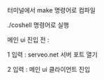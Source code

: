 터미널에서 make 명령어로 컴파일

./coshell 명령어로 실행

메인 ui 진입 전 :

1 입력 : serveo.net 서버 포트 열기

2 입력 : 메인 ui 클라이언트 진입
